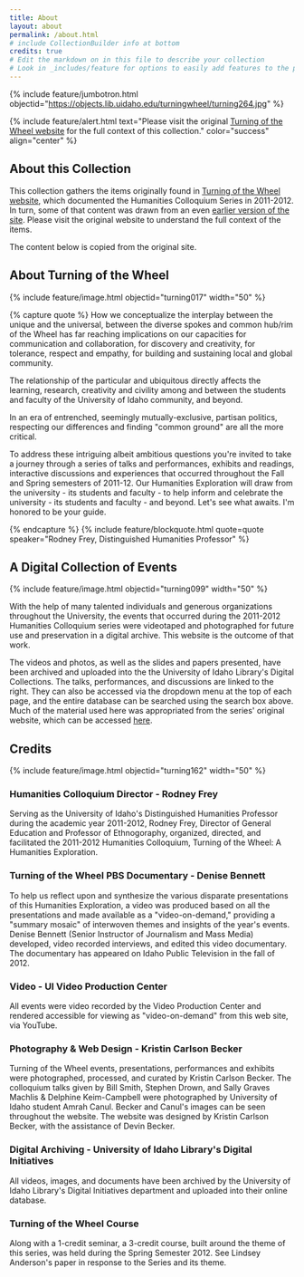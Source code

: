 ```yaml
---
title: About
layout: about
permalink: /about.html
# include CollectionBuilder info at bottom
credits: true
# Edit the markdown on in this file to describe your collection
# Look in _includes/feature for options to easily add features to the page
---
```


{% include feature/jumbotron.html objectid="https://objects.lib.uidaho.edu/turningwheel/turning264.jpg" %} 

{% include feature/alert.html text="Please visit the original <a href='https://www.lib.uidaho.edu/digital/turning/' class='alert-link'>Turning of the Wheel website</a> for the full context of this collection." color="success" align="center" %}

## About this Collection

This collection gathers the items originally found in <a href='https://www.lib.uidaho.edu/digital/turning/'>Turning of the Wheel website</a>, which documented the Humanities Colloquium Series in 2011-2012. In turn, some of that content was drawn from an even <a href="https://web.archive.org/web/20120306135511/https://www.webpages.uidaho.edu/humanities/index.htm">earlier version of the site</a>. Please visit the original website to understand the full context of the items. 

The content below is copied from the original site.

## About Turning of the Wheel

{% include feature/image.html objectid="turning017" width="50" %}

{% capture quote %}
How we conceptualize the interplay between the unique and the universal, between the diverse spokes and common hub/rim of the Wheel has far reaching implications on our capacities for communication and collaboration, for discovery and creativity, for tolerance, respect and empathy, for building and sustaining local and global community.

The relationship of the particular and ubiquitous directly affects the learning, research, creativity and civility among and between the students and faculty of the University of Idaho community, and beyond.

In an era of entrenched, seemingly mutually-exclusive, partisan politics, respecting our differences and finding "common ground" are all the more critical.

To address these intriguing albeit ambitious questions you're invited to take a journey through a series of talks and performances, exhibits and readings, interactive discussions and experiences that occurred throughout the Fall and Spring semesters of 2011-12. Our Humanities Exploration will draw from the university - its students and faculty - to help inform and celebrate the university - its students and faculty - and beyond. Let's see what awaits. I'm honored to be your guide.

{% endcapture %}
{% include feature/blockquote.html quote=quote speaker="Rodney Frey, Distinguished Humanities Professor" %}

## A Digital Collection of Events

{% include feature/image.html objectid="turning099" width="50" %}

With the help of many talented individuals and generous organizations throughout the University, the events that occurred during the 2011-2012 Humanities Colloquium series were videotaped and photographed for future use and preservation in a digital archive. This website is the outcome of that work.

The videos and photos, as well as the slides and papers presented, have been archived and uploaded into the the University of Idaho Library's Digital Collections. The talks, performances, and discussions are linked to the right. They can also be accessed via the dropdown menu at the top of each page, and the entire database can be searched using the search box above. Much of the material used here was appropriated from the series' original website, which can be accessed <a href="https://web.archive.org/web/20120306135511/https://www.webpages.uidaho.edu/humanities/index.htm">here</a>.

## Credits

{% include feature/image.html objectid="turning162" width="50" %}

### Humanities Colloquium Director - Rodney Frey

Serving as the University of Idaho's Distinguished Humanities Professor during the academic year 2011-2012, Rodney Frey, Director of General Education and Professor of Ethnogoraphy, organized, directed, and facilitated the 2011-2012 Humanities Colloquium, Turning of the Wheel: A Humanities Exploration.

### Turning of the Wheel PBS Documentary - Denise Bennett

To help us reflect upon and synthesize the various disparate presentations of this Humanities Exploration, a video was produced based on all the presentations and made available as a "video-on-demand," providing a "summary mosaic" of interwoven themes and insights of the year's events. Denise Bennett (Senior Instructor of Journalism and Mass Media) developed, video recorded interviews, and edited this video documentary. The documentary has appeared on Idaho Public Television in the fall of 2012.

### Video - UI Video Production Center

All events were video recorded by the Video Production Center and rendered accessible for viewing as "video-on-demand" from this web site, via YouTube.

### Photography & Web Design - Kristin Carlson Becker

Turning of the Wheel events, presentations, performances and exhibits were photographed, processed, and curated by Kristin Carlson Becker. The colloquium talks given by Bill Smith, Stephen Drown, and Sally Graves Machlis & Delphine Keim-Campbell were photographed by University of Idaho student Amrah Canul. Becker and Canul's images can be seen throughout the website. The website was designed by Kristin Carlson Becker, with the assistance of Devin Becker.

### Digital Archiving - University of Idaho Library's Digital Initiatives

All videos, images, and documents have been archived by the University of Idaho Library's Digital Initiatives department and uploaded into their online database.

### Turning of the Wheel Course

Along with a 1-credit seminar, a 3-credit course, built around the theme of this series, was held during the Spring Semester 2012.  See Lindsey Anderson's paper in response to the Series and its theme.
